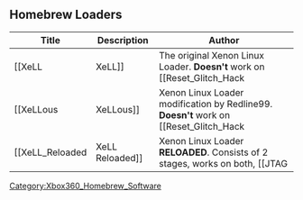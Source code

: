 <onlyinclude>

## Homebrew Loaders

| Title              | Description       | Author                                                                                    |
| ------------------ | ----------------- | ----------------------------------------------------------------------------------------- |
| \[\[XeLL           | XeLL\]\]          | The original Xenon Linux Loader. **Doesn't** work on \[\[Reset_Glitch_Hack              |
| \[\[XeLLous        | XeLLous\]\]       | Xenon Linux Loader modification by Redline99. **Doesn't** work on \[\[Reset_Glitch_Hack |
| \[\[XeLL_Reloaded | XeLL Reloaded\]\] | Xenon Linux Loader **RELOADED**. Consists of 2 stages, works on both, \[\[JTAG            |

</onlyinclude>

[Category:Xbox360_Homebrew_Software](Category_Xbox360_Homebrew_Software)
